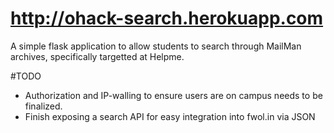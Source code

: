 # http://ohack-search.herokuapp.com

A simple flask application to allow students to search through MailMan archives, specifically targetted at Helpme. 

#TODO
* Authorization and IP-walling to ensure users are on campus needs to be finalized.
* Finish exposing a search API for easy integration into fwol.in via JSON

